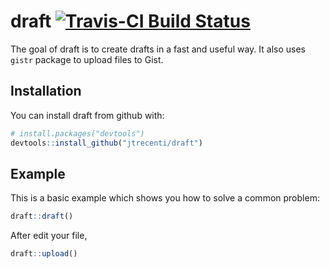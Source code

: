 # draft [![Travis-CI Build Status](https://travis-ci.org/jtrecenti/draft.svg?branch=master)](https://travis-ci.org/jtrecenti/draft)

The goal of draft is to create drafts in a fast and useful way. It also uses `gistr` package to upload files to Gist.

## Installation

You can install draft from github with:

``` r
# install.packages("devtools")
devtools::install_github("jtrecenti/draft")
```

## Example

This is a basic example which shows you how to solve a common problem:

``` r
draft::draft()
```

After edit your file,

``` r
draft::upload()
```

